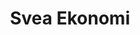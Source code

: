 --- 
title: Svea Ekonomi
client: true
web_site: https://www.svea.com 
role: Backend Developer
employer: /employment/17-self-employed
location: Solna, Sweden
start_date: 2017-10-11
end_date: 2018-04-11
roles: Software Engineer, TDD mentor
skills: 
- C#
- Asp.Net Web Api
- CQRS
- TDD
- Specification By Example
- Continuous Integration
- Octopus Deploy
- Entity Framework
#- NuGet
#- Micro Services
#- Team Foundation Server
#- DocNet
summary: 
 - Development of the payment solution "Svea Checkout" being rolled out in Sweden, Norway and Finland.
 - Improved api documentation by generating most of it automatically
 - Improved test readability by rewriting them as executable specifications  
---